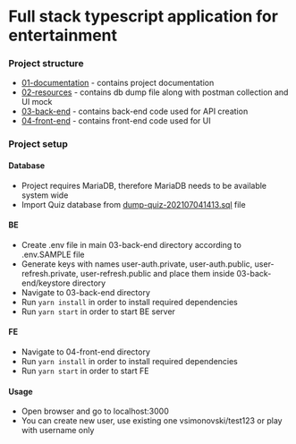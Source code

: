# Full stack typescript application for entertainment

### Project structure

- [01-documentation](/01-documentation) - contains project documentation
- [02-resources](/02-resources) - contains db dump file along with postman collection and UI mock
- [03-back-end](/03-back-end) - contains back-end code used for API creation
- [04-front-end](/04-front-end) - contains front-end code used for UI

### Project setup

#### Database

- Project requires MariaDB, therefore MariaDB needs to be available system wide
- Import Quiz database from [dump-quiz-202107041413.sql](/02-resources/dump-quiz-202107041413.sql) file

#### BE

- Create .env file in main 03-back-end directory according to .env.SAMPLE file
- Generate keys with names user-auth.private, user-auth.public, user-refresh.private, user-refresh.public and place them inside 03-back-end/keystore directory
- Navigate to 03-back-end directory
- Run `yarn install` in order to install required dependencies
- Run `yarn start` in order to start BE server

#### FE

- Navigate to 04-front-end directory
- Run `yarn install` in order to install required dependencies
- Run `yarn start` in order to start FE

#### Usage

* Open browser and go to localhost:3000
* You can create new user, use existing one vsimonovski/test123 or play with username only